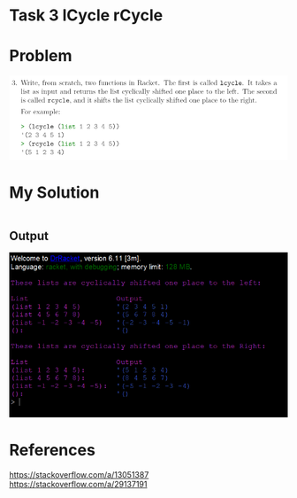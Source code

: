 # Task 3  lCycle rCycle

# Problem
<img src="images/task3.png">

# My Solution
```Racket

```

## Output
<img src="images/output.png">

# References
https://stackoverflow.com/a/13051387  
https://stackoverflow.com/a/29137191 
